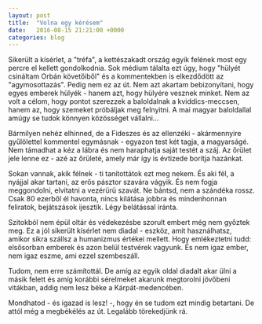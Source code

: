 ```yaml
---
layout: post
title:  "Volna egy kérésem"
date:   2016-08-15 21:21:00 +0000
categories: blog
---
```

Sikerült a kísérlet, a "tréfa", a kettészakadt ország egyik felének most egy percre el kellett gondolkodnia. Sok médium tálalta ezt úgy, hogy "hülyét csináltam Orbán követőiből" és a kommentekben is elkezdődött az "agymosottazás". Pedig nem ez az út.
Nem azt akartam bebizonyítani, hogy egyes emberek hülyék - hanem azt, hogy hülyére vesznek minket. Nem az volt a célom, hogy pontot szerezzek a baloldalnak a kviddics-meccsen, hanem az, hogy szemeket próbáljak meg felnyitni. A mai magyar baloldallal amúgy se tudok könnyen közösséget vállalni...

Bármilyen nehéz elhinned, de a Fideszes és az ellenzéki - akármennyire gyűlölettel kommentel egymásnak - egyazon test két tagja, a magyarságé. Nem támadhat a kéz a lábra és nem haraphatja saját testét a száj. Az őrület jele lenne ez - azé az őrületé, amely már így is évtizede borítja hazánkat.

Sokan vannak, akik félnek - ti tanítottátok ezt meg nekem. És aki fél, a nyájjal akar tartani, az erős pásztor szavára vágyik. És nem fogja meggondolni, elvitatni a vezérürü szavát. Ne bántsd, nem a szándéka rossz. Csak 80 ezerből él havonta, nincs kilátása jobbra és mindenhonnan feliratok, bejátszások ijesztik. Légy belátással iránta.

Szitokból nem épül oltár és védekezésbe szorult embert még nem győztek meg. Ez a jól sikerült kísérlet nem diadal - eszköz, amit használhatsz, amikor síkra szállsz a humanizmus értékei mellett. Hogy emlékeztetni tudd: elsősorban emberek és azon belül testvérek vagyunk. És nem igaz ember, nem igaz eszme, ami ezzel szembeszáll.

Tudom, nem erre számítottál. De amíg az egyik oldal diadalt akar ülni a másik felett és amíg korábbi sérelmeket akarunk megtorolni jövőbeni vitákban, addig nem lesz béke a Kárpát-medencében.

Mondhatod - és igazad is lesz! -, hogy én se tudom ezt mindig betartani. De attól még a megbékélés az út. Legalább törekedjünk rá.
